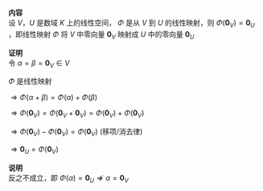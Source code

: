 **内容**    
设 $V，U$ 是数域 $K$ 上的线性空间， $\Phi$ 是从 $V$ 到 $U$ 的线性映射，则 $\Phi(\mathbf0_V)=\mathbf0_U$ ，即线性映射 $\Phi$ 将 $V$ 中零向量 $\mathbf0_V$ 映射成 $U$ 中的零向量 $\mathbf0_U$     
    
**证明**    
令 $\alpha=\beta=\mathbf0_V\in V$     
    
 $\Phi$ 是线性映射    
    
 $\Rightarrow    
\Phi(\alpha+\beta)=\Phi(\alpha)+\Phi(\beta)$     
    
 $\Rightarrow\Phi(\mathbf0_V)    
=\Phi(\mathbf0_V+\mathbf0_V)    
=\Phi(\mathbf0_V)+\Phi(\mathbf0_V)$     
    
 $\Rightarrow\Phi(\mathbf0_V)    
-\Phi(\mathbf0_V)=\Phi(\mathbf0_V)$  (移项/消去律)    
    
 $\Rightarrow\mathbf0_U=\Phi(\mathbf0_V)$     
    
**说明**    
反之不成立，即 $\Phi(\alpha)=\mathbf0_U    
\not\Rightarrow\alpha=\mathbf0_V$     

